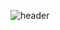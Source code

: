 ![header](https://capsule-render.vercel.app/api?type=waving&color=0:f867ff,100:9001ff&height=150&text=Soyun%20💕&fontAlignY=30&fontAlign=50&fontSize=50)
